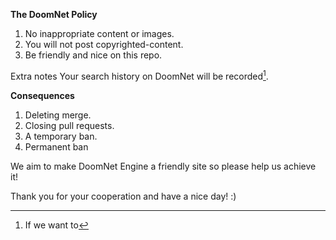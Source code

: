 **The DoomNet Policy**

1. No inappropriate content or images.
2. You will not post copyrighted-content.
3. Be friendly and nice on this repo.

Extra notes
Your search history on DoomNet will be recorded[^1].

**Consequences**
1. Deleting merge.
2. Closing pull requests.
3. A temporary ban.
4. Permanent ban

We aim to make DoomNet Engine a friendly site so please help us achieve it!

Thank you for your cooperation and have a nice day! :)
[^1]: If we want to
